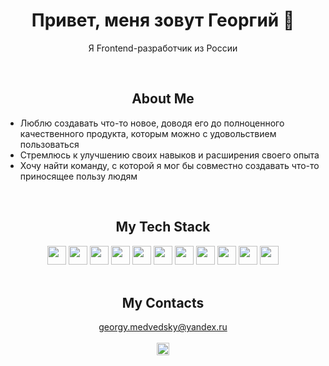 <div align="center">
    <h1>Привет, меня зовут Георгий 👋</h1>
    <p>Я Frontend-разработчик из России</p>
</div>
<br>
<div>
    <h2 align="center">About Me</h2>
    <ul>
        <li>Люблю создавать что-то новое, доводя его до полноценного качественного продукта, которым можно с удовольствием пользоваться </li>
        <li>Стремлюсь к улучшению своих навыков и расширения своего опыта</li>
        <li>Хочу найти команду, с которой я мог бы совместно создавать что-то приносящее пользу людям</li>
    </ul>
</div>
<br>
<div align="center">
    <h2>My Tech Stack</h2>
    <img height="30" src="https://img.shields.io/badge/html5-%23E34F26.svg?style=for-the-badge&logo=html5&logoColor=white">
    <img height="30" src="https://img.shields.io/badge/css3-%231572B6.svg?style=for-the-badge&logo=css3&logoColor=white">
    <img height="30" src="https://img.shields.io/badge/javascript-%23323330.svg?style=for-the-badge&logo=javascript&logoColor=%23F7DF1E">
    <img height="30" src="https://img.shields.io/badge/SASS-hotpink.svg?style=for-the-badge&logo=SASS&logoColor=white">
    <img height="30" src="https://img.shields.io/badge/webpack-%238DD6F9.svg?style=for-the-badge&logo=webpack&logoColor=black">
    <img height="30" src="https://img.shields.io/badge/typescript-%23007ACC.svg?style=for-the-badge&logo=typescript&logoColor=white">
    <img height="30" src="https://img.shields.io/badge/react-%2320232a.svg?style=for-the-badge&logo=react&logoColor=%2361DAFB">
    <img height="30" src="https://img.shields.io/badge/redux-%23593d88.svg?style=for-the-badge&logo=redux&logoColor=white">
    <img height="30" src="https://img.shields.io/badge/NPM-%23CB3837.svg?style=for-the-badge&logo=npm&logoColor=white">
    <img height="30" src="https://img.shields.io/badge/-jest-%23C21325?style=for-the-badge&logo=jest&logoColor=white">
    <img height="30" src="https://img.shields.io/badge/git-%23F05033.svg?style=for-the-badge&logo=git&logoColor=white">
</div>
<br>
<div align="center">
    <h2>My Contacts</h2>
    <a href="mailto:georgy.medvedsky@yandex.ru">georgy.medvedsky@yandex.ru</a>
    <br>
    <br>
    <a href="https://t.me/@GeorgyMedvedsky">
        <img height="20" src="https://img.shields.io/badge/Telegram-2CA5E0?style=for-the-badge&logo=telegram&logoColor=white">
    </a>
</div>
